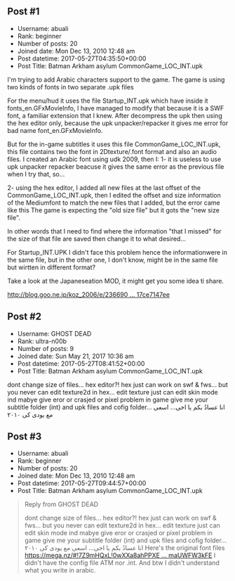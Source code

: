 ## Post #1
- Username: abuali
- Rank: beginner
- Number of posts: 20
- Joined date: Mon Dec 13, 2010 12:48 am
- Post datetime: 2017-05-27T04:35:50+00:00
- Post Title: Batman Arkham asylum CommonGame_LOC_INT.upk

I'm​ trying to add Arabic characters support to the game.
The game is using two kinds of fonts in two separate .upk files

For the menu/hud it uses the file Startup_INT.upk which have inside it fonts_en.GFxMovieInfo, I have managed to modify that because it is a SWF font, a familiar extension that I knew.
After decompress the upk then using the hex editor only, because the upk unpacker/repacker it gives me error for bad name font_en.GFxMovieInfo.


But for the in-game subtitles it uses this file CommonGame_LOC_INT.upk, this file contains two the font in 2Dtexture/.font format and also an audio files.
I created an Arabic font using udk 2009, then I:
1- it is useless to use upk unpacker repacker beacuse it gives the same error as the previous file when I try that, so...

2- using the hex editor, I added all new files at the last offset of the CommonGame_LOC_INT.upk, then I edited the offset and size information of the Mediumfont to match the new files that I added, but the error came like this
The game is expecting the "old size file" but it gots the "new size file".

In other words that I need to find where the information "that I missed" for the size of that file are saved then change it to what desired...

For Startup_INT.UPK I didn't face this problem hence the information​ were in the same file, but in the other one, I don't know, might be in the same file but wirtten in different format? 

Take a look at the Japaneseation MOD, it might get you some idea ti share.

[http://blog.goo.ne.jp/koz_2006/e/236690 ... 17ce7147ee](http://blog.goo.ne.jp/koz_2006/e/236690009a219707ec1b3e17ce7147ee)
## Post #2
- Username: ‌GHOST DΕAD
- Rank: ultra-n00b
- Number of posts: 9
- Joined date: Sun May 21, 2017 10:36 am
- Post datetime: 2017-05-27T08:41:52+00:00
- Post Title: Batman Arkham asylum CommonGame_LOC_INT.upk

dont change size of files...
hex editor?! hex just can work on swf & fws...
but you never can edit texture2d in hex... edit texture just can edit skin mode ind mabye give eror or crasjed or pixel problem in game
give me your subtitle folder (int) and upk files and cofig folder...
انا عسادُ بکم
یا اخی... اسعی مع یودی کی ٢٠١٠
## Post #3
- Username: abuali
- Rank: beginner
- Number of posts: 20
- Joined date: Mon Dec 13, 2010 12:48 am
- Post datetime: 2017-05-27T09:44:57+00:00
- Post Title: Batman Arkham asylum CommonGame_LOC_INT.upk

> Reply from ‌GHOST DΕAD
>
> dont change size of files...
hex editor?! hex just can work on swf & fws...
but you never can edit texture2d in hex... edit texture just can edit skin mode ind mabye give eror or crasjed or pixel problem in game
give me your subtitle folder (int) and upk files and cofig folder...
انا عسادُ بکم
یا اخی... اسعی مع یودی کی ٢٠١٠
Here's the original font files
[https://mega.nz/#!7Z9mHQxL!0wXXa8ahPPXE ... maUWFW3kFE](https://mega.nz/#!7Z9mHQxL!0wXXa8ahPPXENCGnXuI3xezb-zVqLnETbmaUWFW3kFE)
I didn't have the config file ATM nor .int.
And btw I didn't understand what you write in arabic.
